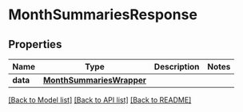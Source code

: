 # MonthSummariesResponse

## Properties
Name | Type | Description | Notes
------------ | ------------- | ------------- | -------------
**data** | [**MonthSummariesWrapper**](MonthSummariesWrapper.md) |  | 

[[Back to Model list]](../README.md#documentation-for-models) [[Back to API list]](../README.md#documentation-for-api-endpoints) [[Back to README]](../README.md)

